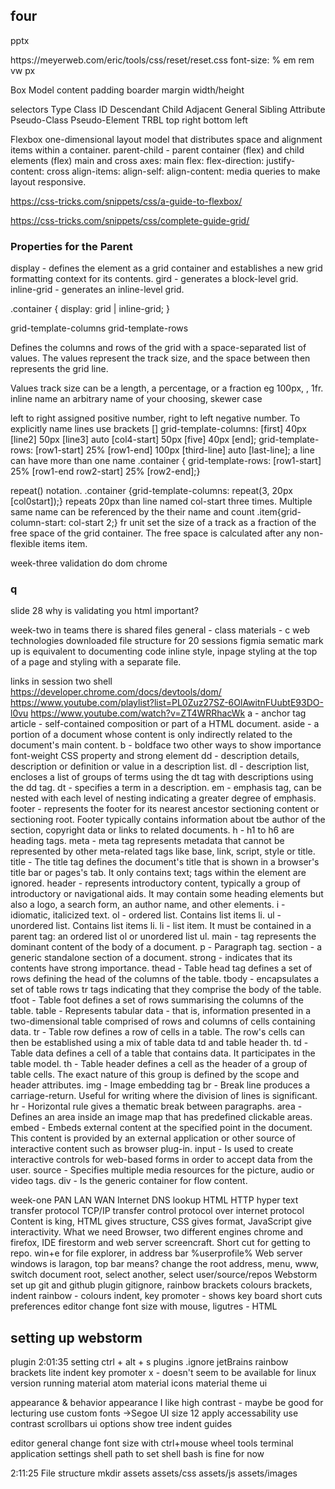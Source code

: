 
## four
 pptx
 <link rel="stylesheet" href="https://cdnjs/cloudflare.com/ajax/normalize/8.0.1/normalize.min.css">
 https://meyerweb.com/eric/tools/css/reset/reset.css
 font-size: % em rem vw px
 
 Box Model
  content
  padding
  boarder
  margin
  width/height
 
 selectors
  Type
  Class
  ID
  Descendant
  Child
  Adjacent
  General Sibling
  Attribute
  Pseudo-Class
  Pseudo-Element
  TRBL top right bottom left

 Flexbox
  one-dimensional layout model that distributes space and alignment items within a container.
  parent-child - parent container (flex) and child elements (flex)
  main and cross axes:
  main flex: flex-direction: justify-content:
  cross align-items: align-self: align-content:
 media queries to make layout responsive.

 https://css-tricks.com/snippets/css/a-guide-to-flexbox/

 https://css-tricks.com/snippets/css/complete-guide-grid/
 
 ### Properties for the Parent
 display - defines the element as a grid container and establishes a new grid formatting context for its contents.
 gird - generates a block-level grid.
 inline-grid - generates an inline-level grid.

 .container {
  display: grid | inline-grid;
 }

 grid-template-columns
 grid-template-rows

 Defines the columns and rows of the grid with a space-separated list of values. The values represent the track size, and the space between then represents the grid line.

 Values
 track size can be a length, a percentage, or a fraction eg 100px, , 1fr.
 inline name an arbitrary name of your choosing, skewer case

 left to right assigned positive number, right to left negative number.
 To explicitly name lines use brackets []
  grid-template-columns: [first] 40px [line2] 50px [line3] auto [col4-start] 50px [five] 40px [end];
  grid-template-rows: [row1-start] 25% [row1-end] 100px [third-line] auto [last-line];
  a line can have more than one name .container {
  grid-template-rows: [row1-start] 25% [row1-end row2-start] 25% [row2-end];}

repeat() notation.
 .container {grid-template-columns: repeat(3, 20px [col0start]);}
 repeats 20px than line named col-start three times.
Multiple same name can be referenced by the their name and count
 .item{grid-column-start: col-start 2;}
fr unit set the size of a track as a fraction of the free space of the grid container. The free space is calculated after any non-flexible items item. 

week-three
 validation
 do dom chrome 

### q
slide 28 why is validating you html important?

week-two
 in teams there is shared files
  general - class materials - c web technologies
  downloaded file structure for 20 sessions
 figmia
 sematic mark up is equivalent to documenting code
 inline style, inpage styling at the top of a page and styling with a separate file.

links in session two shell
https://developer.chrome.com/docs/devtools/dom/
https://www.youtube.com/playlist?list=PL0Zuz27SZ-6OlAwitnFUubtE93DO-l0vu
https://www.youtube.com/watch?v=ZT4WRRhacWk
a - anchor tag
article - self-contained composition or part of a HTML document. 
aside - a portion of a document whose content is only indirectly related to the document's main content.
b - boldface two other ways to show importance font-weight CSS property and strong element
dd - description details, description or definition or value in a description list.
dl - description list, encloses a list of groups of terms using the dt tag with descriptions using the dd tag.
dt - specifies a term in a description.
em - emphasis tag, can be nested with each level of nesting indicating a greater degree of emphasis.
footer - represents the footer for its nearest ancestor sectioning content or sectioning root. Footer typically contains information about tbe author of the section, copyright data or links to related documents.
h - h1 to h6 are heading tags.
meta - meta tag represents metadata that cannot be represented by other meta-related tags like base, link, script, style or title.
title - The title tag defines the document's title that is shown in a browser's title bar or pages's tab. It only contains text; tags within the element are ignored.
header - represents introductory content, typically a group of introductory or navigational aids. It may contain some heading elements but also a logo, a search form, an author name, and other elements.
i - idiomatic, italicized text.
ol - ordered list. Contains list items li.
ul - unordered list. Contains list items li.
li - list item. It must be contained in a parent tag: an ordered list ol or unordered list ul.
main - tag represents the dominant content of the body of a document.
p - Paragraph tag.
section - a generic standalone section of a document.
strong - indicates that its contents have strong importance.
thead - Table head tag defines a set of rows defining the head of the columns of the table.
tbody - encapsulates a set of table rows tr tags indicating that they comprise the body of the table.
tfoot - Table foot defines a set of rows summarising the columns of the table.
table - Represents tabular data - that is, information presented in a two-dimensional table comprised of rows and columns of cells containing data.
tr - Table row defines a row of cells in a table. The row's cells can then be established using a mix of table data td and table header th.
td - Table data defines a cell of a table that contains data. It participates in the table model.
th - Table header defines a cell as the header of a group of table cells. The exact nature of this group is defined by the scope and header attributes.
img - Image embedding tag
br - Break line produces a carriage-return. Useful for writing where the division of lines is significant.
hr - Horizontal rule gives a thematic break between paragraphs.
area - Defines an area inside an image map that has predefined clickable areas.
embed - Embeds external content at the specified point in the document. This content is provided by an external application or other source of interactive content such as browser plug-in.
input - Is used to create interactive controls for web-based forms in order to accept data from the user.
source - Specifies multiple media resources for the picture, audio or video tags.
div - Is the generic container for flow content.

week-one
 PAN LAN WAN
 Internet
 DNS lookup
 HTML
 HTTP hyper text transfer protocol
 TCP/IP transfer control protocol over internet protocol
 Content is king, HTML gives structure, CSS gives format, JavaScript give interactivity.
 What we need Browser, two different engines chrome and firefox, IDE firestorm and web server screencraft.
 Short cut for getting to repo. win+e for file explorer, in address bar %userprofile%
 Web server windows is laragon, top bar means?
  change the root address, menu, www, switch document root, select another, select user/source/repos
 Webstorm 
  set up git and github
  plugin gitignore, rainbow brackets colours brackets, indent rainbow - colours indent, key promoter - shows key board short cuts
  preferences editor change font size with mouse, ligutres - 
 HTML 

## setting up webstorm
 plugin 2:01:35
 setting ctrl + alt + s
  plugins
   .ignore
    jetBrains
   rainbow
    brackets lite
    indent
   key promoter x - doesn't seem to be available for linux version running
   material
    atom material icons
    material theme ui
  
  appearance & behavior
   appearance
    I like high contrast - maybe be good for lecturing
    use custom fonts ->Segoe UI size 12
    apply
   accessability
    use contrast scrollbars
   ui options
    show tree indent guides
    
   editor
    general
     change font size with ctrl+mouse wheel
 tools
  terminal
   application settings
    shell path
     to set shell bash is fine for now

2:11:25
 File structure
  mkdir assets assets/css assets/js assets/images
  
     